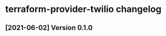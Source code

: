terraform-provider-twilio changelog
====================
[2021-06-02] Version 0.1.0
--------------------------
